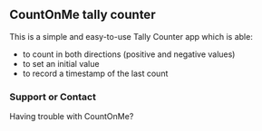 ## CountOnMe tally counter

This is a simple and easy-to-use Tally Counter app which is able:
- to count in both directions (positive and negative values)
- to set an initial value
- to record a timestamp of the last count

### Support or Contact

Having trouble with CountOnMe?
